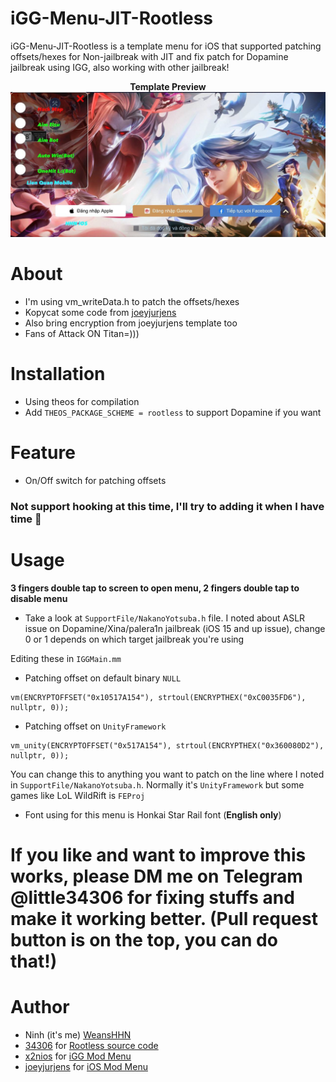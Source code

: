 # iGG-Menu-JIT-Rootless
iGG-Menu-JIT-Rootless is a template menu for iOS that supported patching offsets/hexes for Non-jailbreak with JIT and fix patch for Dopamine jailbreak using IGG, also working with other jailbreak!

<div style="text-align: center;">
<b>Template Preview</b><br>

<img src="https://raw.githubusercontent.com/WeansHHN/iGG-Menu-JIT-Rootless/main/Preview.PNG">
</div>


# About
- I'm using vm_writeData.h to patch the offsets/hexes
- Kopycat some code from [joeyjurjens](https://github.com/joeyjurjens/iOS-Mod-Menu-Template-for-Theos)
- Also bring encryption from joeyjurjens template too
- Fans of Attack ON Titan=))) 

# Installation
- Using theos for compilation
- Add ```THEOS_PACKAGE_SCHEME = rootless``` to support Dopamine if you want 

# Feature
- On/Off switch for patching offsets
### Not support hooking at this time, I'll try to adding it when I have time 🫣

# Usage
**3 fingers double tap to screen to open menu, 2 fingers double tap to disable menu**
- Take a look at `SupportFile/NakanoYotsuba.h` file. I noted about ASLR issue on Dopamine/Xina/palera1n jailbreak (iOS 15 and up issue), change 0 or 1 depends on which target jailbreak you're using

Editing these in `IGGMain.mm`

- Patching offset on default binary `NULL`
```obj-c
vm(ENCRYPTOFFSET("0x10517A154"), strtoul(ENCRYPTHEX("0xC0035FD6"), nullptr, 0));
```

- Patching offset on `UnityFramework`
```obj-c
vm_unity(ENCRYPTOFFSET("0x517A154"), strtoul(ENCRYPTHEX("0x360080D2"), nullptr, 0));
```
You can change this to anything you want to patch on the line where I noted in `SupportFile/NakanoYotsuba.h`. Normally it's `UnityFramework` but some games like LoL WildRift is `FEProj`

- Font using for this menu is Honkai Star Rail font (**English only**)

# If you like and want to ỉmprove this works, please DM me on Telegram @little34306 for fixing stuffs and make it working better. (Pull request button is on the top, you can do that!)

# Author
- Ninh (it's me) [WeansHHN](https://github.com/weanshhn)
- [34306](https://github.com/34306) for [Rootless source code](https://github.com/34306/HuyJIT-ModMenu)
- [x2nios](https://github.com/x2niosvn) for [iGG Mod Menu](https://github.com/x2niosvn/)
- [joeyjurjens](https://github.com/joeyjurjens) for [iOS Mod Menu](https://github.com/joeyjurjens/iOS-Mod-Menu-Template-for-Theos)
